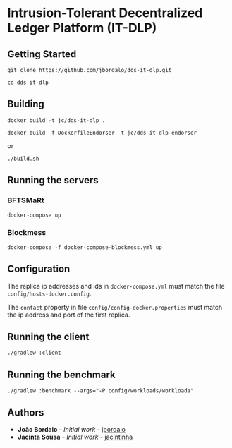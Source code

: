 # Intrusion-Tolerant Decentralized Ledger Platform (IT-DLP)


## Getting Started


`git clone https://github.com/jbordalo/dds-it-dlp.git`

`cd dds-it-dlp`


## Building

`docker build -t jc/dds-it-dlp .`

`docker build -f DockerfileEndorser -t jc/dds-it-dlp-endorser`

or

`./build.sh`

## Running the servers

### BFTSMaRt
`docker-compose up`

### Blockmess
`docker-compose -f docker-compose-blockmess.yml up`

## Configuration
The replica ip addresses and ids in `docker-compose.yml` must match the file `config/hosts-docker.config`.

The `contact` property in file `config/config-docker.properties` must match the ip address and port of the first replica. 

## Running the client

`./gradlew :client`

## Running the benchmark

`./gradlew :benchmark --args="-P config/workloads/workloada"`

## Authors

-   **João Bordalo** - _Initial work_ - [jbordalo](https://github.com/jbordalo)
-   **Jacinta Sousa** - _Initial work_ - [jacintinha](https://github.com/jacintinha)